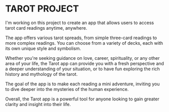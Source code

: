 # TAROT PROJECT

I'm working on this project to create an app that allows users to access tarot card readings anytime, anywhere.

The app offers various tarot spreads, from simple three-card readings to more complex readings. You can choose from a variety of decks, each with its own unique style and symbolism.

Whether you're seeking guidance on love, career, spirituality, or any other area of your life, the Tarot app can provide you with a fresh perspective and a deeper understanding of your situation, or to have fun exploring the rich history and mythology of the tarot.

The goal of the app is to make each reading a mini adventure, inviting you to dive deeper into the mysteries of the human experience.

Overall, the Tarot app is a powerful tool for anyone looking to gain greater clarity and insight into their life.

